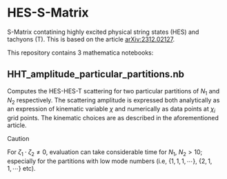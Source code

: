 # HES-S-Matrix
S-Matrix contatining highly excited physical string states (HES) and tachyons (T). This is based on the article [arXiv:2312.02127](https://arxiv.org/abs/2312.02127).

This repository contains 3 mathematica notebooks:

## HHT_amplitude_particular_partitions.nb
Computes the HES-HES-T scattering for two particular partitions of $N_1$ and $N_2$ respectively. The scattering amplitude is expressed both analytically as an expression of kinematic variable $\chi$ and numerically as data points at $\chi_i$ grid points. The kinematic choices are as described in the aforementioned article.
> [!CAUTION]
> For $\zeta_1 \cdot \zeta_2 \neq 0$, evaluation can take considerable time for $N_1, ~ N_2 > 10$; especially for the partitions with low mode numbers (i.e, $\{1,1,1,\cdots\}, ~ \{2,1,1,\cdots\}$ etc).
